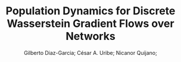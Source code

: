---
paperId: 4
author: Gilberto Diaz-Garcia; César A. Uribe; Nicanor Quijano;
title: Population Dynamics for Discrete Wasserstein Gradient Flows over Networks
pdf: paper_04.pdf
poster: poster_4.png
pitch: 
type: Oral
topic: Gradient Flows
category: Extended Abstract
link: --
conference: icml
year: 2021
tags: icml-2021
---